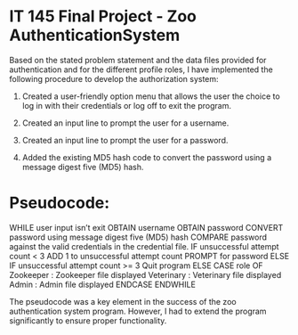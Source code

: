 # IT 145 Final Project - Zoo AuthenticationSystem

Based on the stated problem statement and the data files provided for authentication and for the different profile roles, I have implemented the following procedure to develop the authorization system: 

1. Created a user-friendly option menu that allows the user the choice to log in with their credentials or log off to exit the program.  

2. Created an input line to prompt the user for a username.

3. Created an input line to prompt the user for a password.

4. Added the existing MD5 hash code to convert the password using a message digest five (MD5) hash.


# Pseudocode:

WHILE user input isn’t exit
    OBTAIN username
    OBTAIN password
    CONVERT password using message digest five (MD5) hash
    COMPARE password against the valid credentials in the credential file.
    IF unsuccessful attempt count < 3
           ADD 1 to unsuccessful attempt count
           PROMPT for password
    ELSE IF unsuccessful attempt count >= 3
           Quit program
ELSE
           CASE role OF
                Zookeeper      : Zookeeper file displayed
                Veterinary         : Veterinary file displayed
                Admin               : Admin file displayed
           ENDCASE
ENDWHILE

The pseudocode was a key element in the success of the zoo authentication system program. 
However, I had to extend the program significantly to ensure proper functionality.  
